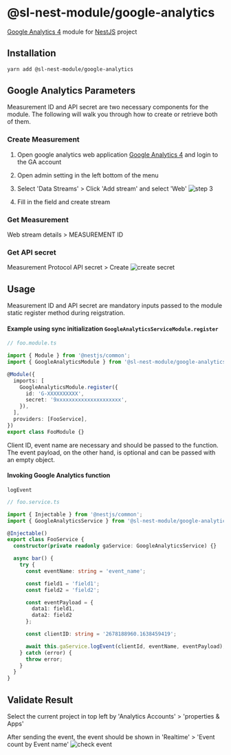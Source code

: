 # @sl-nest-module/google-analytics

[Google Analytics 4](https://developers.google.com/analytics/devguides/collection/protocol/ga4) module for [NestJS](https://docs.nestjs.com/) project

## Installation

```sh
yarn add @sl-nest-module/google-analytics
```

## Google Analytics Parameters

Measurement ID and API secret are two necessary components for the module. The following will walk you through how to create or retrieve both of them.

### Create Measurement

1. Open google analytics web application [Google Analytics 4](https://analytics.google.com/) and login to the GA account

2. Open admin setting in the left bottom of the menu

3. Select 'Data Streams' > Click 'Add stream' and select 'Web'
![step 3](https://github.com/shoplineapp/sl-nestjs-modules/blob/feature/HKIN-323-google-analytics/packages/google-analytics/assets/measurement-3.png)

4. Fill in the field and create stream

### Get Measurement

Web stream details > MEASUREMENT ID

### Get API secret

Measurement Protocol API secret > Create
![create secret](https://github.com/shoplineapp/sl-nestjs-modules/blob/feature/HKIN-323-google-analytics/packages/google-analytics/assets/create-secret.png)

## Usage

Measurement ID and API secret are mandatory inputs passed to the module static register method during reigstration.

#### Example using sync initialization `GoogleAnalyticsServiceModule.register`

```typescript
// foo.module.ts

import { Module } from '@nestjs/common';
import { GoogleAnalyticsModule } from '@sl-nest-module/google-analytics';

@Module({
  imports: [
    GoogleAnalyticsModule.register({
      id: 'G-XXXXXXXXXX',
      secret: '9xxxxxxxxxxxxxxxxxxxxx',
    }),
  ],
  providers: [FooService],
})
export class FooModule {}
```

Client ID, event name are necessary and should be passed to the function. The event payload, on the other hand, is optional and can be passed with an empty object.

#### Invoking Google Analytics function
`logEvent`

```typescript
// foo.service.ts

import { Injectable } from '@nestjs/common';
import { GoogleAnalyticsService } from '@sl-nest-module/google-analytics';

@Injectable()
export class FooService {
  constructor(private readonly gaService: GoogleAnalyticsService) {}

  async bar() {
    try {
      const eventName: string = 'event_name';

      const field1 = 'field1';
      const field2 = 'field2';

      const eventPayload = {
        data1: field1,
        data2: field2
      };

      const clientID: string = '2678188960.1638459419';

      await this.gaService.logEvent(clientId, eventName, eventPayload);
    } catch (error) {
      throw error;
    }
  }
}
```

## Validate Result

Select the current project in top left by 'Analytics Accounts' > 'properties & Apps'

After sending the event, the event should be shown in 'Realtime' > 'Event count by Event name'
![check event](https://github.com/shoplineapp/sl-nestjs-modules/blob/feature/HKIN-323-google-analytics/packages/google-analytics/assets/check-event.png)